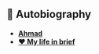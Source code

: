 ## 📝 Autobiography
- [**Ahmad**](https://github.com/iAhmadGad/iAhmadGad/blob/main/Autobiography/Ahmad.md)
- [**❤️ My life in brief**](https://github.com/iAhmadGad/iAhmadGad/blob/main/Autobiography/My_life_in_brief.md)

